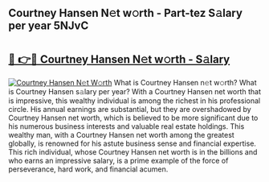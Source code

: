 ## Courtney Hansen N𝚎t w𝚘rth - Part-tez S𝚊lary per year 5NJvC

# <h2><a href="http://gc36k4.nevu.top/?p=Courtney+Hansen">🔗 👉🔴 Courtney Hansen N𝚎t w𝚘rth - S𝚊lary</a></h2>

[![Courtney Hansen N𝚎t W𝚘rth](https://i.imgur.com/Oavwk0R.jpeg)](http://gc36k4.nevu.top/?p=Courtney+Hansen)
What is Courtney Hansen n𝚎t w𝚘rth? What is Courtney Hansen s𝚊lary per year?
With a Courtney Hansen net worth that is impressive, this wealthy individual is among the richest in his professional circle. His annual earnings are substantial, but they are overshadowed by Courtney Hansen net worth, which is believed to be more significant due to his numerous business interests and valuable real estate holdings. This wealthy man, with a Courtney Hansen net worth among the greatest globally, is renowned for his astute business sense and financial expertise. This rich individual, whose Courtney Hansen net worth is in the billions and who earns an impressive salary, is a prime example of the force of perseverance, hard work, and financial acumen.
